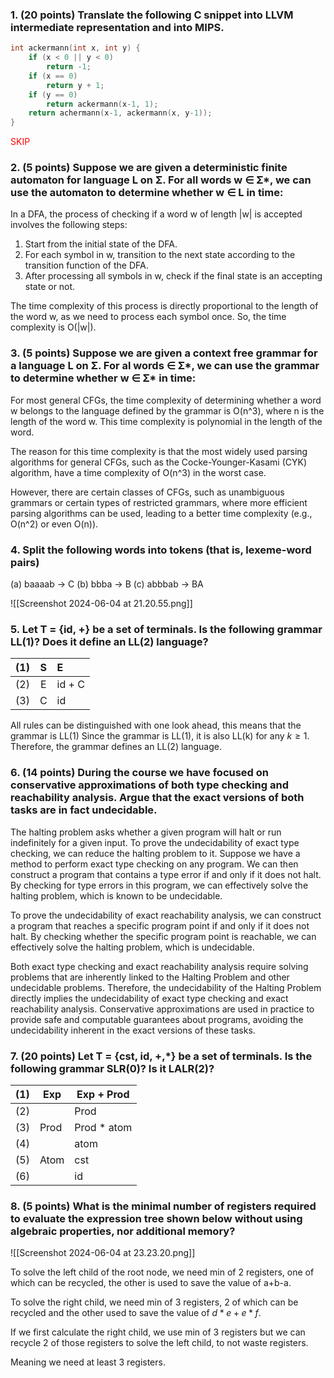### 1. (20 points) Translate the following C snippet into LLVM intermediate representation and into MIPS.

```c
int ackermann(int x, int y) {
	if (x < 0 || y < 0)
		return -1;
	if (x == 0)
		return y + 1;
	if (y == 0)
		return ackermann(x-1, 1);
	return achermann(x-1, ackermann(x, y-1));
}
```
<span style="color:red">SKIP</span>
### 2. (5 points) Suppose we are given a deterministic finite automaton for language L on Σ. For all words w ∈ Σ*, we can use the automaton to determine whether w ∈ L in time:

In a DFA, the process of checking if a word w of length |w| is accepted involves the following steps:

1. Start from the initial state of the DFA.
2. For each symbol in w, transition to the next state according to the transition function of the DFA.
3. After processing all symbols in w, check if the final state is an accepting state or not.

The time complexity of this process is directly proportional to the length of the word w, as we need to process each symbol once. So, the time complexity is O(|w|).

### 3. (5 points) Suppose we are given a context free grammar for a language L on Σ. For al words ∈ Σ*,  we can use the grammar to determine whether w ∈ Σ* in time:

For most general CFGs, the time complexity of determining whether a word w belongs to the language defined by the grammar is O(n^3), where n is the length of the word w. This time complexity is polynomial in the length of the word.

The reason for this time complexity is that the most widely used parsing algorithms for general CFGs, such as the Cocke-Younger-Kasami (CYK) algorithm, have a time complexity of O(n^3) in the worst case.

However, there are certain classes of CFGs, such as unambiguous grammars or certain types of restricted grammars, where more efficient parsing algorithms can be used, leading to a better time complexity (e.g., O(n^2) or even O(n)).

### 4. Split the following words into tokens (that is, lexeme-word pairs)
(a) baaaab → C
(b) bbba → B
(c) abbbab → BA

![[Screenshot 2024-06-04 at 21.20.55.png]]
### 5. Let T = {id, +} be a set of terminals. Is the following grammar LL(1)? Does it define an LL(2) language?
| (1) |  S  | E      |
| --: | :-: | :----- |
| (2) |  E  | id + C |
| (3) |  C  | id     |
All rules can be distinguished with one look ahead, this means that the grammar is LL(1) 
Since the grammar is LL(1), it is also LL(k) for any $k \ge 1$. Therefore, the grammar defines an LL(2) language.

### 6. (14 points) During the course we have focused on conservative approximations of both type checking and reachability analysis. Argue that the exact versions of both tasks are in fact undecidable.

The halting problem asks whether a given program will halt or run indefinitely for a given input. To prove the undecidability of exact type checking, we can reduce the halting problem to it. Suppose we have a method to perform exact type checking on any program. We can then construct a program that contains a type error if and only if it does not halt. By checking for type errors in this program, we can effectively solve the halting problem, which is known to be undecidable.

To prove the undecidability of exact reachability analysis, we can construct a program that reaches a specific program point if and only if it does not halt. By checking whether the specific program point is reachable, we can effectively solve the halting problem, which is undecidable.

Both exact type checking and exact reachability analysis require solving problems that are inherently linked to the Halting Problem and other undecidable problems. Therefore, the undecidability of the Halting Problem directly implies the undecidability of exact type checking and exact reachability analysis. Conservative approximations are used in practice to provide safe and computable guarantees about programs, avoiding the undecidability inherent in the exact versions of these tasks.

### 7. (20 points) Let T = {cst, id, +,*} be a set of terminals. Is the following grammar SLR(0)? Is it LALR(2)?

| (1) | Exp  | Exp + Prod  |
| --- | ---- | ----------- |
| (2) |      | Prod        |
| (3) | Prod | Prod * atom |
| (4) |      | atom        |
| (5) | Atom | cst         |
| (6) |      | id          |





### 8. (5 points) What is the minimal number of registers required to evaluate the expression tree shown below without using algebraic properties, nor additional memory?

![[Screenshot 2024-06-04 at 23.23.20.png]]

To solve the left child of the root node, we need min of 2 registers, one of which can be recycled, the other is used to save the value of a+b-a.

To solve the right child, we need min of 3 registers, 2 of which can be recycled and the other used to save the value of $d*e+e*f$.

If we first calculate the right child, we use min of 3 registers but we can recycle 2 of those registers to solve the left child, to not waste registers.

Meaning we need at least 3 registers.
